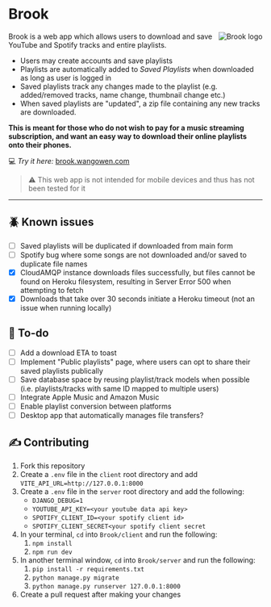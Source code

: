 # Brook
<img src="https://github.com/wang-owen/Brook/assets/69203168/6fe89c73-76af-4b9f-bcf5-5f6a4299bb0e" align="right"
     alt="Brook logo">

Brook is a web app which allows users to download and save YouTube and Spotify tracks and entire playlists.
* Users may create accounts and save playlists
* Playlists are automatically added to *Saved Playlists* when downloaded as long as user is logged in
* Saved playlists track any changes made to the playlist (e.g. added/removed tracks, name change, thumbnail change etc.)
* When saved playlists are "updated", a zip file containing any new tracks are downloaded.

**This is meant for those who do not wish to pay for a music streaming subscription, and want an easy way to download their online playlists onto their phones.**

💻 *Try it here:* [brook.wangowen.com](https://brook.wangowen.com)


> ⚠️ This web app is not intended for mobile devices and thus has not been tested for it
---

## 🪲 Known issues
- [ ] Saved playlists will be duplicated if downloaded from main form
- [ ] Spotify bug where some songs are not downloaded and/or saved to duplicate file names
- [x] CloudAMQP instance downloads files successfully, but files cannot be found on Heroku filesystem, resulting in Server Error 500 when attempting to fetch
- [x] Downloads that take over 30 seconds initiate a Heroku timeout (not an issue when running locally)

## 📝 To-do
- [ ] Add a download ETA to toast
- [ ] Implement "Public playlists" page, where users can opt to share their saved playlists publically
- [ ] Save database space by reusing playlist/track models when possible (i.e. playlists/tracks with same ID mapped to multiple users)
- [ ] Integrate Apple Music and Amazon Music
- [ ] Enable playlist conversion between platforms
- [ ] Desktop app that automatically manages file transfers?

## ✍️ Contributing
1. Fork this repository
2. Create a `.env` file in the `client` root directory and add `VITE_API_URL=http://127.0.0.1:8000`
3. Create a `.env` file in the `server` root directory and add the following:
     * `DJANGO_DEBUG=1`
     * `YOUTUBE_API_KEY=<your youtube data api key>`
     * `SPOTIFY_CLIENT_ID=<your spotify client id>`
     * `SPOTIFY_CLIENT_SECRET<your spotify client secret`
4. In your terminal, `cd` into `Brook/client` and run the following:
     1. `npm install`
     2. `npm run dev`
6. In another terminal window, `cd` into `Brook/server` and run the following:
     1. `pip install -r requirements.txt`
     2. `python manage.py migrate`
     3. `python manage.py runserver 127.0.0.1:8000`
7. Create a pull request after making your changes
